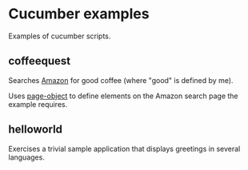 # Cucumber examples

Examples of cucumber scripts.

## coffeequest

Searches [Amazon](http://www.amazon.com) for good coffee (where "good" is defined by me).

Uses [page-object](https://github.com/cheezy/page-object) to define elements on the Amazon search page the example requires.

## helloworld

Exercises a trivial sample application that displays greetings in several languages. 


